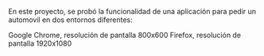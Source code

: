 En este proyecto, se probó la funcionalidad de una aplicación para pedir un automovil en dos entornos diferentes:

Google Chrome, resolución de pantalla 800x600
Firefox, resolución de pantalla 1920x1080
